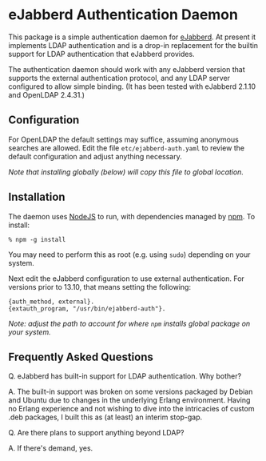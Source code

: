 eJabberd Authentication Daemon
==============================

This package is a simple authentication daemon for [eJabberd](http://www.ejabberd.im/).
At present it implements LDAP authentication and is a drop-in replacement for the
builtin support for LDAP authentication that eJabberd provides.

The authentication daemon should work with any eJabberd version that supports the
external authentication protocol, and any LDAP server configured to allow simple
binding. (It has been tested with eJabberd 2.1.10 and OpenLDAP 2.4.31.)

Configuration
-------------

For OpenLDAP the default settings may suffice, assuming anonymous
searches are allowed. Edit the file `etc/ejabberd-auth.yaml` to
review the default configuration and adjust anything necessary.

*Note that installing globally (below) will copy this file to global location.*

Installation
------------

The daemon uses [NodeJS](http://nodejs.org) to run, with dependencies managed by
[npm](http://npmjs.org). To install:

    % npm -g install

You may need to perform this as root (e.g. using `sudo`) depending on your system.

Next edit the eJabberd configuration to use external authentication. For versions
prior to 13.10, that means setting the following:

    {auth_method, external}.
    {extauth_program, "/usr/bin/ejabberd-auth"}.

*Note: adjust the path to account for where `npm` installs global package on your
system.*

Frequently Asked Questions
--------------------------

Q. eJabberd has built-in support for LDAP authentication. Why bother?

A. The built-in support was broken on some versions packaged by Debian and Ubuntu due
   to changes in the underlying Erlang environment. Having no Erlang experience and
   not wishing to dive into the intricacies of custom .deb packages, I built this as
   (at least) an interim stop-gap.

Q. Are there plans to support anything beyond LDAP?

A. If there's demand, yes.
